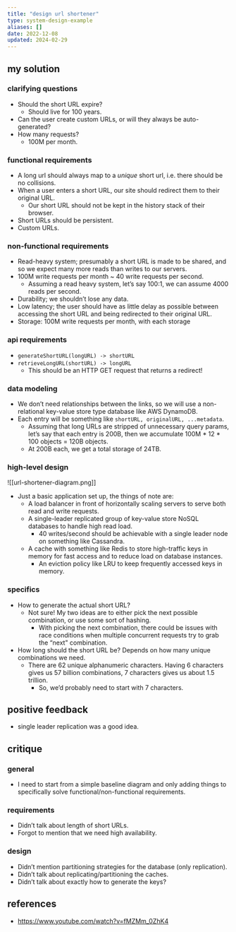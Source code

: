 ```yaml
---
title: "design url shortener"
type: system-design-example
aliases: []
date: 2022-12-08
updated: 2024-02-29
---
```


## my solution

### clarifying questions

- Should the short URL expire?
	- Should live for 100 years.
- Can the user create custom URLs, or will they always be auto-generated?
- How many requests?
	- 100M per month.

### functional requirements

- A long url should always map to a *unique* short url, i.e. there should be no collisions.
- When a user enters a short URL, our site should redirect them to their original URL.
	- Our short URL should not be kept in the history stack of their browser.
- Short URLs should be persistent.
- Custom URLs.

### non-functional requirements

- Read-heavy system; presumably a short URL is made to be shared, and so we expect many more reads than writes to our servers.
- 100M write requests per month ~ 40 write requests per second.
	- Assuming a read heavy system, let’s say 100:1, we can assume 4000 reads per second.
- Durability; we shouldn’t lose any data.
- Low latency; the user should have as little delay as possible between accessing the short URL and being redirected to their original URL.
- Storage: 100M write requests per month, with each storage

### api requirements

- `generateShortURL(longURL) -> shortURL`
- `retrieveLongURL(shortURL) -> longURL`
	- This should be an HTTP GET request that returns a redirect!

### data modeling

- We don’t need relationships between the links, so we will use a non-relational key-value store type database like AWS DynamoDB.
- Each entry will be something like `shortURL, originalURL, ...metadata`.
	- Assuming that long URLs are stripped of unnecessary query params, let’s say that each entry is 200B, then we accumulate 100M * 12 * 100 objects = 120B objects.
	- At 200B each, we get a total storage of 24TB.

### high-level design

![[url-shortener-diagram.png]]
- Just a basic application set up, the things of note are:
	- A load balancer in front of horizontally scaling servers to serve both read and write requests.
	- A single-leader replicated group of key-value store NoSQL databases to handle high read load.
		- 40 writes/second should be achievable with a single leader node on something like Cassandra.
	- A cache with something like Redis to store high-traffic keys in memory for fast access and to reduce load on database instances.
		- An eviction policy like LRU to keep frequently accessed keys in memory.

### specifics

- How to generate the actual short URL?
	- Not sure! My two ideas are to either pick the next possible combination, or use some sort of hashing.
		- With picking the next combination, there could be issues with race conditions when multiple concurrent requests try to grab the “next" combination.
- How long should the short URL be? Depends on how many unique combinations we need.
	- There are 62 unique alphanumeric characters. Having 6 characters gives us 57 billion combinations, 7 characters gives us about 1.5 trillion.
		- So, we’d probably need to start with 7 characters.

## positive feedback

- single leader replication was a good idea.

## critique

### general

- I need to start from a simple baseline diagram and only adding things to specifically solve functional/non-functional requirements.

### requirements

- Didn’t talk about length of short URLs.
- Forgot to mention that we need high availability.

### design

- Didn’t mention partitioning strategies for the database (only replication).
- Didn’t talk about replicating/partitioning the caches.
- Didn’t talk about exactly how to generate the keys?

## references

- https://www.youtube.com/watch?v=fMZMm_0ZhK4
